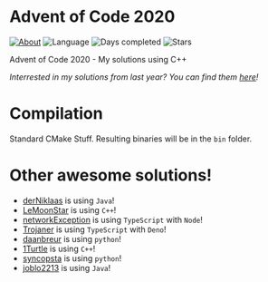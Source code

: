 # Advent of Code 2020

[![About](https://img.shields.io/badge/Advent%20of%20Code-2020-brightgreen)](https://adventofcode.com/2020/about)
![Language](https://img.shields.io/badge/Language-C%2B%2B-orange)
![Days completed](https://img.shields.io/badge/Days%20completed-4-red)
![Stars](https://img.shields.io/badge/Stars-8-yellow)

Advent of Code 2020 - My solutions using C++

*Interrested in my solutions from last year? You can find them [here](https://github.com/andi-makes/AdventOfCode2019)!*

# Compilation
Standard CMake Stuff. Resulting binaries will be in the `bin` folder.

# Other awesome solutions!
 * [derNiklaas](https://github.com/derNiklaas/AoC-2020) is using `Java`!
 * [LeMoonStar](https://github.com/LeMoonStar/AoC20) is using `C++`!
 * [networkException](https://github.com/networkException/AdventOfCode) is using `TypeScript` with `Node`!
 * [Trojaner](https://github.com/TrojanerHD/AdventofCode2020) is using `TypeScript` with `Deno`!
 * [daanbreur](https://github.com/daanbreur/AdventofCode) is using `python`!
 * [1Turtle](https://github.com/1Turtle/AdventOfCode2020) is using `C++`!
 * [syncopsta](https://github.com/syncopsta/aoc_2020) is using `python`!
 * [joblo2213](https://github.com/joblo2213/AdventOfCode2020) is using `Java`!